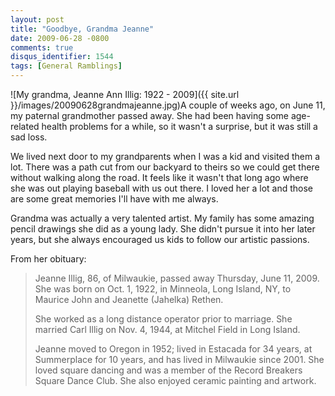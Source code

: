 ```yaml
---
layout: post
title: "Goodbye, Grandma Jeanne"
date: 2009-06-28 -0800
comments: true
disqus_identifier: 1544
tags: [General Ramblings]
---
```

![My grandma, Jeanne Ann Illig: 1922 -
2009]({{ site.url }}/images/20090628grandmajeanne.jpg)A
couple of weeks ago, on June 11, my paternal grandmother passed away.
She had been having some age-related health problems for a while, so it
wasn't a surprise, but it was still a sad loss.

We lived next door to my grandparents when I was a kid and visited them
a lot. There was a path cut from our backyard to theirs so we could get
there without walking along the road. It feels like it wasn't that long
ago where she was out playing baseball with us out there. I loved her a
lot and those are some great memories I'll have with me always.

Grandma was actually a very talented artist. My family has some amazing
pencil drawings she did as a young lady. She didn't pursue it into her
later years, but she always encouraged us kids to follow our artistic
passions.

From her obituary:

> Jeanne Illig, 86, of Milwaukie, passed away Thursday, June 11, 2009.
> She was born on Oct. 1, 1922, in Minneola, Long Island, NY, to Maurice
> John and Jeanette (Jahelka) Rethen.
>
> She worked as a long distance operator prior to marriage. She married
> Carl Illig on Nov. 4, 1944, at Mitchel Field in Long Island.
>
> Jeanne moved to Oregon in 1952; lived in Estacada for 34 years, at
> Summerplace for 10 years, and has lived in Milwaukie since 2001. She
> loved square dancing and was a member of the Record Breakers Square
> Dance Club. She also enjoyed ceramic painting and artwork.

